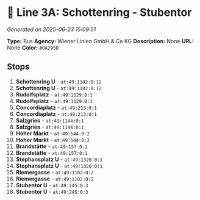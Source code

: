 # 🚌 Line 3A: Schottenring - Stubentor

*Generated on 2025-06-23 15:09:51*

**Type:** Bus
**Agency:** Wiener Linien GmbH & Co KG
**Description:** None
**URL:** None
**Color:** `#0A295D`

## Stops

1. **Schottenring U** - `at:49:1182:0:12`
2. **Schottenring U** - `at:49:1182:0:12`
3. **Rudolfsplatz** - `at:49:1129:0:1`
4. **Rudolfsplatz** - `at:49:1129:0:1`
5. **Concordiaplatz** - `at:49:213:0:1`
6. **Concordiaplatz** - `at:49:213:0:1`
7. **Salzgries** - `at:49:1144:0:1`
8. **Salzgries** - `at:49:1144:0:1`
9. **Hoher Markt** - `at:49:544:0:2`
10. **Hoher Markt** - `at:49:544:0:2`
11. **Brandstätte** - `at:49:157:0:1`
12. **Brandstätte** - `at:49:157:0:1`
13. **Stephansplatz U** - `at:49:1320:0:1`
14. **Stephansplatz U** - `at:49:1320:0:1`
15. **Riemergasse** - `at:49:1102:0:2`
16. **Riemergasse** - `at:49:1102:0:2`
17. **Stubentor U** - `at:49:245:0:3`
18. **Stubentor U** - `at:49:245:0:3`